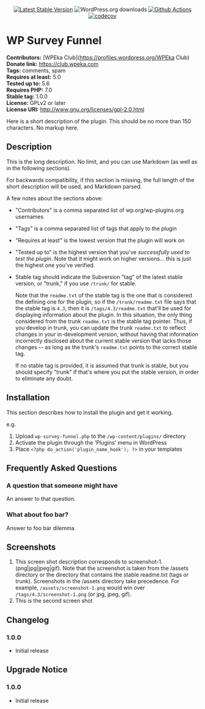 <p align="center">
<a href="https://wordpress.org/plugins/wp-survey-funnel/"><img src="https://img.shields.io/wordpress/plugin/v/wp-survey-funnel" alt="Latest Stable Version"></a>
<img src="https://img.shields.io/wordpress/plugin/dt/wp-survey-funnel" alt="WordPress.org downloads">
<a href="https://github.com/wpeka/wp-survey-funnel/actions/workflows/pr-code-coverage.yml"><img src="https://github.com/wpeka/wp-survey-funnel/actions/workflows/pr-code-coverage.yml/badge.svg" alt="Github Actions"></a>
<a href="https://codecov.io/gh/wpeka/wp-survey-funnel"><img src="https://codecov.io/gh/wpeka/wp-survey-funnel/branch/trunk/graph/badge.svg?token=0CWSQHMJ40" alt="codecov"></a>
</p>

# WP Survey Funnel #
**Contributors:** [WPEka Club](https://profiles.wordpress.org/WPEka Club)  
**Donate link:** https://club.wpeka.com  
**Tags:** comments, spam  
**Requires at least:** 5.0  
**Tested up to:** 5.6  
**Requires PHP:** 7.0  
**Stable tag:** 1.0.0  
**License:** GPLv2 or later  
**License URI:** http://www.gnu.org/licenses/gpl-2.0.html  

Here is a short description of the plugin.  This should be no more than 150 characters.  No markup here.

## Description ##

This is the long description.  No limit, and you can use Markdown (as well as in the following sections).

For backwards compatibility, if this section is missing, the full length of the short description will be used, and
Markdown parsed.

A few notes about the sections above:

*   "Contributors" is a comma separated list of wp.org/wp-plugins.org usernames
*   "Tags" is a comma separated list of tags that apply to the plugin
*   "Requires at least" is the lowest version that the plugin will work on
*   "Tested up to" is the highest version that you've *successfully used to test the plugin*. Note that it might work on
higher versions... this is just the highest one you've verified.
*   Stable tag should indicate the Subversion "tag" of the latest stable version, or "trunk," if you use `/trunk/` for
stable.

    Note that the `readme.txt` of the stable tag is the one that is considered the defining one for the plugin, so
if the `/trunk/readme.txt` file says that the stable tag is `4.3`, then it is `/tags/4.3/readme.txt` that'll be used
for displaying information about the plugin.  In this situation, the only thing considered from the trunk `readme.txt`
is the stable tag pointer.  Thus, if you develop in trunk, you can update the trunk `readme.txt` to reflect changes in
your in-development version, without having that information incorrectly disclosed about the current stable version
that lacks those changes -- as long as the trunk's `readme.txt` points to the correct stable tag.

    If no stable tag is provided, it is assumed that trunk is stable, but you should specify "trunk" if that's where
you put the stable version, in order to eliminate any doubt.

## Installation ##

This section describes how to install the plugin and get it working.

e.g.

1. Upload `wp-survey-funnel.php` to the `/wp-content/plugins/` directory
1. Activate the plugin through the 'Plugins' menu in WordPress
1. Place `<?php do_action('plugin_name_hook'); ?>` in your templates

## Frequently Asked Questions ##

### A question that someone might have ###

An answer to that question.

### What about foo bar? ###

Answer to foo bar dilemma.

## Screenshots ##

1. This screen shot description corresponds to screenshot-1.(png|jpg|jpeg|gif). Note that the screenshot is taken from
the /assets directory or the directory that contains the stable readme.txt (tags or trunk). Screenshots in the /assets
directory take precedence. For example, `/assets/screenshot-1.png` would win over `/tags/4.3/screenshot-1.png`
(or jpg, jpeg, gif).
2. This is the second screen shot

## Changelog ##
### 1.0.0 ###
* Initial release

## Upgrade Notice ##
### 1.0.0 ###
* Initial release
